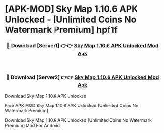 # [APK-MOD] Sky Map 1.10.6 APK Unlocked - [Unlimited Coins No Watermark Premium] hpf1f



<div align="center">
<h3>🔴 Download [Server1] 👉👉 <a href="https://momento.my/?title=Sky_Map_1.10.6_APK_Unlocked">Sky Map 1.10.6 APK Unlocked Mod Apk</a></h3><br>

<h3>🔴 Download [Server2] 👉👉 <a href="https://momento.my/?title=Sky_Map_1.10.6_APK_Unlocked">Sky Map 1.10.6 APK Unlocked Mod Apk</a></h3>
</div>



Download Sky Map 1.10.6 APK Unlocked 

Free APK MOD Sky Map 1.10.6 APK Unlocked [Unlimited Coins No Watermark Premium]

Download Sky Map 1.10.6 APK Unlocked [Unlimited Coins No Watermark Premium] Mod For Android
